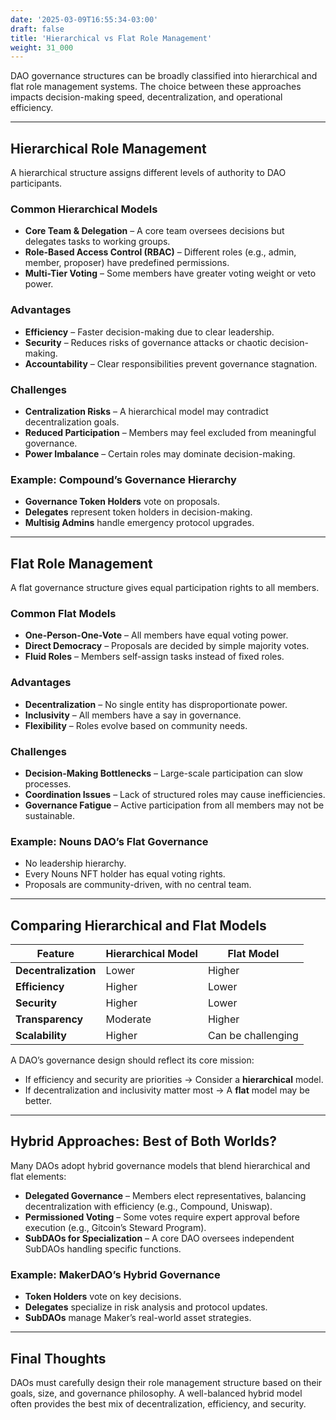 ```yaml
---
date: '2025-03-09T16:55:34-03:00'
draft: false
title: 'Hierarchical vs Flat Role Management'
weight: 31_000
---
```


DAO governance structures can be broadly classified into hierarchical and flat role management systems. The choice between these approaches impacts decision-making speed, decentralization, and operational efficiency.  

---

## **Hierarchical Role Management**  

A hierarchical structure assigns different levels of authority to DAO participants.  

### **Common Hierarchical Models**  
- **Core Team & Delegation** – A core team oversees decisions but delegates tasks to working groups.  
- **Role-Based Access Control (RBAC)** – Different roles (e.g., admin, member, proposer) have predefined permissions.  
- **Multi-Tier Voting** – Some members have greater voting weight or veto power.  

### **Advantages**  
- **Efficiency** – Faster decision-making due to clear leadership.  
- **Security** – Reduces risks of governance attacks or chaotic decision-making.  
- **Accountability** – Clear responsibilities prevent governance stagnation.  

### **Challenges**  
- **Centralization Risks** – A hierarchical model may contradict decentralization goals.  
- **Reduced Participation** – Members may feel excluded from meaningful governance.  
- **Power Imbalance** – Certain roles may dominate decision-making.  

### **Example: Compound’s Governance Hierarchy**  
- **Governance Token Holders** vote on proposals.  
- **Delegates** represent token holders in decision-making.  
- **Multisig Admins** handle emergency protocol upgrades.  

---

## **Flat Role Management**  

A flat governance structure gives equal participation rights to all members.  

### **Common Flat Models**  
- **One-Person-One-Vote** – All members have equal voting power.  
- **Direct Democracy** – Proposals are decided by simple majority votes.  
- **Fluid Roles** – Members self-assign tasks instead of fixed roles.  

### **Advantages**  
- **Decentralization** – No single entity has disproportionate power.  
- **Inclusivity** – All members have a say in governance.  
- **Flexibility** – Roles evolve based on community needs.  

### **Challenges**  
- **Decision-Making Bottlenecks** – Large-scale participation can slow processes.  
- **Coordination Issues** – Lack of structured roles may cause inefficiencies.  
- **Governance Fatigue** – Active participation from all members may not be sustainable.  

### **Example: Nouns DAO’s Flat Governance**  
- No leadership hierarchy.  
- Every Nouns NFT holder has equal voting rights.  
- Proposals are community-driven, with no central team.  

---

## **Comparing Hierarchical and Flat Models**  

| **Feature**            | **Hierarchical Model**  | **Flat Model** |
|-------------------|------------------|-----------|
| **Decentralization** | Lower  | Higher |
| **Efficiency** | Higher | Lower |
| **Security** | Higher | Lower |
| **Transparency** | Moderate | Higher |
| **Scalability** | Higher | Can be challenging |

A DAO’s governance design should reflect its core mission:  
- If efficiency and security are priorities → Consider a **hierarchical** model.  
- If decentralization and inclusivity matter most → A **flat** model may be better.  

---

## **Hybrid Approaches: Best of Both Worlds?**  

Many DAOs adopt hybrid governance models that blend hierarchical and flat elements:  

- **Delegated Governance** – Members elect representatives, balancing decentralization with efficiency (e.g., Compound, Uniswap).  
- **Permissioned Voting** – Some votes require expert approval before execution (e.g., Gitcoin’s Steward Program).  
- **SubDAOs for Specialization** – A core DAO oversees independent SubDAOs handling specific functions.  

### **Example: MakerDAO’s Hybrid Governance**  
- **Token Holders** vote on key decisions.  
- **Delegates** specialize in risk analysis and protocol updates.  
- **SubDAOs** manage Maker’s real-world asset strategies.  

---

## **Final Thoughts**  

DAOs must carefully design their role management structure based on their goals, size, and governance philosophy. A well-balanced hybrid model often provides the best mix of decentralization, efficiency, and security.  

